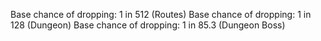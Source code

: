 Base chance of dropping: 1 in 512 (Routes)
Base chance of dropping: 1 in 128 (Dungeon)
Base chance of dropping: 1 in 85.3 (Dungeon Boss)